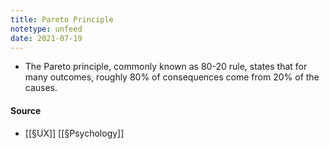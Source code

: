 ```yaml
---
title: Pareto Principle
notetype: unfeed
date: 2021-07-19
---
```


- The Pareto principle, commonly known as 80-20 rule, states that for many outcomes, roughly 80% of consequences come from 20% of the causes. 

#### Source
- [[§UX]] [[§Psychology]]